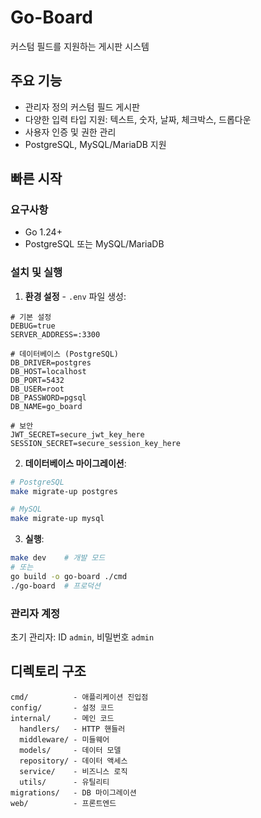 # Go-Board

커스텀 필드를 지원하는 게시판 시스템

## 주요 기능

- 관리자 정의 커스텀 필드 게시판
- 다양한 입력 타입 지원: 텍스트, 숫자, 날짜, 체크박스, 드롭다운
- 사용자 인증 및 권한 관리
- PostgreSQL, MySQL/MariaDB 지원

## 빠른 시작

### 요구사항
- Go 1.24+
- PostgreSQL 또는 MySQL/MariaDB

### 설치 및 실행

1. **환경 설정** - `.env` 파일 생성:
```
# 기본 설정
DEBUG=true
SERVER_ADDRESS=:3300

# 데이터베이스 (PostgreSQL)
DB_DRIVER=postgres
DB_HOST=localhost
DB_PORT=5432
DB_USER=root
DB_PASSWORD=pgsql
DB_NAME=go_board

# 보안
JWT_SECRET=secure_jwt_key_here
SESSION_SECRET=secure_session_key_here
```

2. **데이터베이스 마이그레이션**:
```bash
# PostgreSQL
make migrate-up postgres

# MySQL
make migrate-up mysql
```

3. **실행**:
```bash
make dev    # 개발 모드
# 또는
go build -o go-board ./cmd
./go-board  # 프로덕션
```

### 관리자 계정
초기 관리자: ID `admin`, 비밀번호 `admin`

## 디렉토리 구조

```
cmd/          - 애플리케이션 진입점
config/       - 설정 코드
internal/     - 메인 코드
  handlers/   - HTTP 핸들러
  middleware/ - 미들웨어
  models/     - 데이터 모델
  repository/ - 데이터 액세스
  service/    - 비즈니스 로직
  utils/      - 유틸리티
migrations/   - DB 마이그레이션
web/          - 프론트엔드
```
